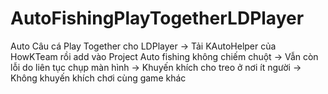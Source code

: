 # AutoFishingPlayTogetherLDPlayer
Auto Câu cá Play Together cho LDPlayer
-> Tải KAutoHelper của HowKTeam rồi add vào Project
Auto fishing không chiếm chuột
-> Vẫn còn lỗi do liên tục chụp màn hình
-> Khuyến khích cho treo ở nơi ít người
-> Không khuyến khích chơi cùng game khác
